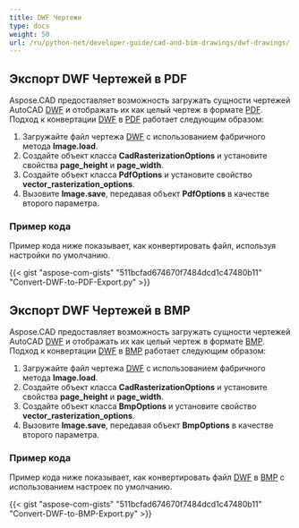 ```yaml
---
title: DWF Чертежи
type: docs
weight: 50
url: /ru/python-net/developer-guide/cad-and-bim-drawings/dwf-drawings/
---
```


## **Экспорт DWF Чертежей в PDF**

Aspose.CAD предоставляет возможность загружать сущности чертежей AutoCAD [DWF](https://docs.fileformat.com/cad/dwf/) и отображать их как целый чертеж в формате [PDF](https://docs.fileformat.com/pdf/). Подход к конвертации [DWF](https://docs.fileformat.com/cad/dwf/) в [PDF](https://docs.fileformat.com/pdf/) работает следующим образом:

1. Загружайте файл чертежа [DWF](https://docs.fileformat.com/cad/dwf/) с использованием фабричного метода **Image.load**.
1. Создайте объект класса **CadRasterizationOptions** и установите свойства **page_height** и **page_width**.
1. Создайте объект класса **PdfOptions** и установите свойство **vector_rasterization_options**.
1. Вызовите **Image.save**, передавая объект **PdfOptions** в качестве второго параметра.

### Пример кода

Пример кода ниже показывает, как конвертировать файл, используя настройки по умолчанию.

{{< gist "aspose-com-gists" "511bcfad674670f7484dcd1c47480b11" "Convert-DWF-to-PDF-Export.py" >}}

## **Экспорт DWF Чертежей в BMP**

Aspose.CAD предоставляет возможность загружать сущности чертежей AutoCAD [DWF](https://docs.fileformat.com/cad/dwf/) и отображать их как целый чертеж в формате [BMP](https://docs.fileformat.com/image/bmp/). Подход к конвертации [DWF](https://docs.fileformat.com/cad/dwf/) в [BMP](https://docs.fileformat.com/image/bmp/) работает следующим образом:

1. Загружайте файл чертежа [DWF](https://docs.fileformat.com/cad/dwf/) с использованием фабричного метода **Image.load**.
1. Создайте объект класса **CadRasterizationOptions** и установите свойства **page_height** и **page_width**.
1. Создайте объект класса **BmpOptions** и установите свойство **vector_rasterization_options**.
1. Вызовите **Image.save**, передавая объект **BmpOptions** в качестве второго параметра.

### Пример кода

Пример кода ниже показывает, как конвертировать файл [DWF](https://docs.fileformat.com/cad/dwf/) в [BMP](https://docs.fileformat.com/image/bmp/) с использованием настроек по умолчанию.

{{< gist "aspose-com-gists" "511bcfad674670f7484dcd1c47480b11" "Convert-DWF-to-BMP-Export.py" >}}
